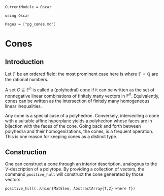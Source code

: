 ```@meta
CurrentModule = Oscar
```

```@setup oscar
using Oscar
```

```@contents
Pages = ["pg_cones.md"]
```

# Cones


## Introduction

Let $\mathbb{F}$ be an ordered field; the most prominent case here is where $\mathbb{F}=\mathbb{Q}$ are the rational numbers.

A set $C \subseteq \mathbb{F}^n$ is called a (polyhedral) cone if it can be written as the set of nonnegative linear combinations of finitely many vectors in $\mathbb{F}^n$.
Equivalently, cones can be written as the intersection of finitely many homogeneous linear inequalities.

Any cone is a special case of a polyhedron.
Conversely, intersecting a cone with a suitable affine hyperplane yields a polyhedron whose faces are in bijection with the faces of the cone.
Going back and forth between polyhedra and their homogenizations, the cones, is a frequent operation.
This is one reason for keeping cones as a distinct type.

## Construction

One can construct a cone through an interior description, analogous  to the $V$-description of a polytope. By providing a collection of vectors, the command `positive_hull` will construct the cone generated by those vectors.

```@docs
positive_hull(::Union{MatElem, AbstractArray{T,2} where T})
```
